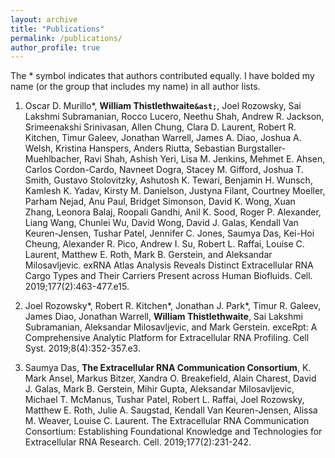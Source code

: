 ```yaml
---
layout: archive
title: "Publications"
permalink: /publications/
author_profile: true
---
```


The * symbol indicates that authors contributed equally.
I have bolded my name (or the group that includes my name) in all author lists.

1.	Oscar D. Murillo*, **William Thistlethwaite`&ast;`**, Joel Rozowsky, Sai Lakshmi Subramanian, Rocco Lucero, Neethu Shah, Andrew R. Jackson, Srimeenakshi Srinivasan, Allen Chung, Clara D. Laurent, Robert R. Kitchen, Timur Galeev, Jonathan Warrell, James A. Diao, Joshua A. Welsh, Kristina Hanspers, Anders Riutta, Sebastian Burgstaller-Muehlbacher, Ravi Shah, Ashish Yeri, Lisa M. Jenkins, Mehmet E. Ahsen, Carlos Cordon-Cardo, Navneet Dogra, Stacey M. Gifford, Joshua T. Smith, Gustavo Stolovitzky, Ashutosh K. Tewari, Benjamin H. Wunsch, Kamlesh K. Yadav, Kirsty M. Danielson, Justyna Filant, Courtney Moeller, Parham Nejad, Anu Paul, Bridget Simonson, David K. Wong, Xuan Zhang, Leonora Balaj, Roopali Gandhi, Anil K. Sood, Roger P. Alexander, Liang Wang, Chunlei Wu, David Wong, David J. Galas, Kendall Van Keuren-Jensen, Tushar Patel, Jennifer C. Jones, Saumya Das, Kei-Hoi Cheung, Alexander R. Pico, Andrew I. Su, Robert L. Raffai, Louise C. Laurent, Matthew E. Roth, Mark B. Gerstein, and Aleksandar Milosavljevic. exRNA Atlas Analysis Reveals Distinct Extracellular RNA Cargo Types and Their Carriers Present across Human Biofluids. Cell. 2019;177(2):463-477.e15.

2.	Joel Rozowsky*, Robert R. Kitchen*, Jonathan J. Park*, Timur R. Galeev, James Diao, Jonathan Warrell, **William Thistlethwaite**, Sai Lakshmi Subramanian, Aleksandar Milosavljevic, and Mark Gerstein. exceRpt: A Comprehensive Analytic Platform for Extracellular RNA Profiling. Cell Syst. 2019;8(4):352-357.e3.

3.	Saumya Das, **The Extracellular RNA Communication Consortium**, K. Mark Ansel, Markus Bitzer, Xandra O. Breakefield, Alain Charest, David J. Galas, Mark B. Gerstein, Mihir Gupta, Aleksandar Milosavljevic, Michael T. McManus, Tushar Patel, Robert L. Raffai, Joel Rozowsky, Matthew E. Roth, Julie A. Saugstad, Kendall Van Keuren-Jensen, Alissa M. Weaver, Louise C. Laurent. The Extracellular RNA Communication Consortium: Establishing Foundational Knowledge and Technologies for Extracellular RNA Research. Cell. 2019;177(2):231-242.
